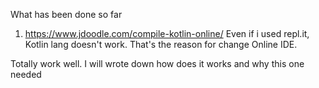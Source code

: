 What has been done so far


1. https://www.jdoodle.com/compile-kotlin-online/
Even if i used repl.it, Kotlin lang doesn't work. That's the reason for change Online IDE.

Totally work well. I will wrote down how does it works and why this one needed
